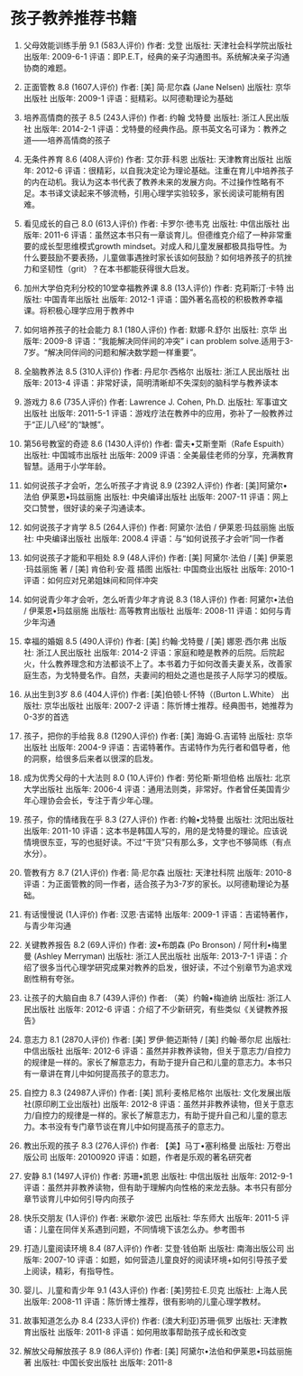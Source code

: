 # 孩子教养推荐书籍

1. 父母效能训练手册
 9.1 (583人评价)
作者: 戈登
出版社: 天津社会科学院出版社
出版年: 2009-6-1
评语：即P.E.T，经典的亲子沟通图书。系统解决亲子沟通协商的难题。

2. 正面管教
 8.8 (1607人评价)
作者: [美] 简·尼尔森 (Jane Nelsen)
出版社: 京华出版社
出版年: 2009-1
评语：挺精彩。以阿德勒理论为基础

3. 培养高情商的孩子
 8.5 (243人评价)
作者: 约翰 戈特曼
出版社: 浙江人民出版社
出版年: 2014-2-1
评语：戈特曼的经典作品。原书英文名可译为：教养之道——培养高情商的孩子

4. 无条件养育
 8.6 (408人评价)
作者: 艾尔菲·科恩
出版社: 天津教育出版社
出版年: 2012-6
评语：很精彩，以自我决定论为理论基础。注重在育儿中培养孩子的内在动机。我认为这本书代表了教养未来的发展方向。不过操作性略有不足。本书译文读起来不够流畅，引用心理学实验较多，家长阅读可能稍有困难。

5. 看见成长的自己
 8.0 (613人评价)
作者: 卡罗尔·徳韦克
出版社: 中信出版社
出版年: 2011-6
评语：虽然这本书只有一章谈育儿。但德维克介绍了一种非常重要的成长型思维模式growth mindset。对成人和儿童发展都极具指导性。为什么要鼓励不要表扬，儿童做事遇挫时家长该如何鼓励？如何培养孩子的抗挫力和坚韧性（grit）？在本书都能获得很大启发。

6. 加州大学伯克利分校的10堂幸福教养课
 8.8 (13人评价)
作者: 克莉斯汀·卡特
出版社: 中国青年出版社
出版年: 2012-1
评语：国外著名高校的积极教养幸福课。将积极心理学应用于教养中

7. 如何培养孩子的社会能力
 8.1 (180人评价)
作者: 默娜·R.舒尔
出版社: 京华
出版年: 2009-8
评语：“我能解决同伴间的冲突” i can problem solve.适用于3-7岁。“解决同伴间的问题和解决数学题一样重要”。

8. 全脑教养法
 8.5 (310人评价)
作者: 丹尼尔·西格尔
出版社: 浙江人民出版社
出版年: 2013-4
评语：非常好读，简明清晰却不失深刻的脑科学与教养读本

9. 游戏力
 8.6 (735人评价)
作者: Lawrence J. Cohen, Ph.D.
出版社: 军事谊文出版社
出版年: 2011-5-1
评语：游戏疗法在教养中的应用，弥补了一般教养过于“正儿八经”的“缺憾”。

10. 第56号教室的奇迹
 8.6 (1430人评价)
作者: 雷夫•艾斯奎斯（Rafe Espuith）
出版社: 中国城市出版社
出版年: 2009
评语：全美最佳老师的分享，充满教育智慧。适用于小学年龄。

11. 如何说孩子才会听，怎么听孩子才肯说
 8.9 (2392人评价)
作者: [美]阿黛尔•法伯 伊莱恩•玛兹丽施
出版社: 中央编译出版社
出版年: 2007-11
评语：网上交口赞誉，很好读的亲子沟通读本。

12. 如何说孩子才肯学
 8.5 (264人评价)
作者: 阿黛尔·法伯 / 伊莱恩·玛兹丽施
出版社: 中央编译出版社
出版年: 2008.4
评语：与“如何说孩子才会听”同一作者

13. 如何说孩子才能和平相处
 8.9 (48人评价)
作者: [美] 阿黛尔·法伯 / [美] 伊莱恩·玛兹丽施 著 / [美] 肯伯利·安·蔻 插图
出版社: 中国商业出版社
出版年: 2010-1
评语：如何应对兄弟姐妹间和同伴冲突

14. 如何说青少年才会听，怎么听青少年才肯说
 8.3 (18人评价)
作者: 阿黛尔•法伯 / 伊莱恩•玛兹丽施
出版社: 高等教育出版社
出版年: 2008-11
评语：如何与青少年沟通

15. 幸福的婚姻
 8.5 (490人评价)
作者: [美] 约翰·戈特曼 / [美] 娜恩·西尔弗
出版社: 浙江人民出版社
出版年: 2014-2
评语：家庭和睦是教养的后院。后院起火，什么教养理念和方法都谈不上了。本书着力于如何改善夫妻关系，改善家庭生态，为戈特曼名作。自然，夫妻间的相处之道也是孩子人际学习的模版。

16. 从出生到3岁
 8.6 (404人评价)
作者: [美]伯顿·L·怀特（(Burton L.White）
出版社: 京华出版社
出版年: 2007-2
评语：陈忻博士推荐。经典图书，她推荐为0-3岁的首选

17. 孩子，把你的手给我
 8.8 (1290人评价)
作者: [美] 海姆·G.吉诺特
出版社: 京华出版社
出版年: 2004-9
评语：吉诺特著作。吉诺特作为先行者和倡导者，他的洞察，给很多后来者以很深的启发。

18. 成为优秀父母的十大法则
 8.0 (10人评价)
作者: 劳伦斯·斯坦伯格
出版社: 北京大学出版社
出版年: 2006-4
评语：通用法则类，非常好。作者曾任美国青少年心理协会会长，专注于青少年心理。

19. 孩子，你的情绪我在乎
 8.3 (27人评价)
作者: 约翰•戈特曼
出版社: 沈阳出版社
出版年: 2011-10
评语：这本书是韩国人写的，用的是戈特曼的理论。应该说情境很东亚，写的也挺好读。不过“干货”只有那么多，文字也不够简练（有点水分）。

20. 管教有方
 8.7 (21人评价)
作者: 简·尼尔森
出版社: 天津社科院
出版年: 2010-8
评语：为正面管教的同一作者，适合孩子为3-7岁的家长。以阿德勒理论为基础。


21. 有话慢慢说
 (1人评价)
作者: 汉恩·吉诺特
出版年: 2009-1
评语：吉诺特著作，与青少年沟通

22. 关键教养报告
 8.2 (69人评价)
作者: 波•布朗森 (Po Bronson) / 阿什利•梅里曼 (Ashley Merryman)
出版社: 浙江人民出版社
出版年: 2013-7-1
评语：介绍了很多当代心理学研究成果对教养的启发，很好读，不过个别章节为追求戏剧性稍有夸张。

23. 让孩子的大脑自由
 8.7 (439人评价)
作者: （美）约翰•梅迪纳
出版社: 浙江人民出版社
出版年: 2012-6
评语：介绍了不少新研究，有些类似《关键教养报告》

24. 意志力
 8.1 (2870人评价)
作者: [美] 罗伊·鲍迈斯特 / [美] 约翰·蒂尔尼
出版社: 中信出版社
出版年: 2012-6
评语：虽然并非教养读物，但关于意志力/自控力的规律是一样的。家长了解意志力，有助于提升自己和儿童的意志力。本书只有一章讲在育儿中如何提高孩子的意志力。

25. 自控力
 8.3 (24987人评价)
作者: [美] 凯利·麦格尼格尔
出版社: 文化发展出版社(原印刷工业出版社)
出版年: 2012-8
评语：虽然并非教养读物，但关于意志力/自控力的规律是一样的。家长了解意志力，有助于提升自己和儿童的意志力。本书没有专门章节谈在育儿中如何提高孩子的意志力。

26. 教出乐观的孩子
 8.3 (276人评价)
作者: 【美】马丁•塞利格曼
出版社: 万卷出版公司
出版年: 20100920
评语：如题，作者是乐观的著名研究者

27. 安静
 8.1 (1497人评价)
作者: 苏珊•凯恩
出版社: 中信出版社
出版年: 2012-9-1
评语：虽然并非教养读物，但有助于理解内向性格的来龙去脉。本书只有部分章节谈育儿中如何引导内向孩子

28. 快乐交朋友
 (1人评价)
作者: 米歇尔·波巴
出版社: 华东师大
出版年: 2011-5
评语：儿童在同伴关系遇到问题，不同情境下该怎么办。参考图书

29. 打造儿童阅读环境
 8.4 (87人评价)
作者: 艾登·钱伯斯
出版社: 南海出版公司
出版年: 2007-10
评语：如题，如何营造儿童良好的阅读环境+如何引导孩子爱上阅读，精彩，有指导性。

30. 婴儿、儿童和青少年
 9.1 (43人评价)
作者: [美]劳拉·E.贝克
出版社: 上海人民
出版年: 2008-11
评语：陈忻博士推荐，很有影响的儿童心理学教材。

31. 故事知道怎么办
 8.4 (233人评价)
作者: (澳大利亚)苏珊·佩罗
出版社: 天津教育出版社
出版年: 2011-8
评语：如何用故事帮助孩子成长和改变

32. 解放父母解放孩子
 8.9 (86人评价)
作者: [美] 阿黛尔•法伯和伊莱恩•玛兹丽施 著
出版社: 中国长安出版社
出版年: 2011-8
